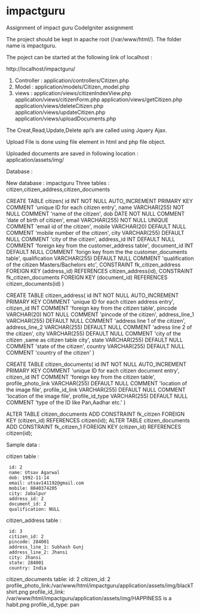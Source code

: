 # impactguru
Assignment of impact guru
CodeIgniter assignment

The project should be kept in apache root (/var/www/html/).
The folder name is impactguru.

The poject can be started at the following link of localhost :

http://localhost/impactguru/ 

1) Controller : application/controllers/Citizen.php
2) Model : application/models/Citizen_model.php
3) views : application/views/citizenIndexView.php
	    application/views/citizenForm.php
	    application/views/getCitizen.php
	    application/views/deleteCitizen.php
	    application/views/updateCitizen.php
	    application/views/uploadDocuments.php	

The Creat,Read,Update,Delete api’s are called using Jquery Ajax.

Upload File is done using file element in html and php file object.

Uploaded documents are saved in following location :
	application/assets/img/

Database :

New database : impactguru
Three tables : citizen,citizen_address,citizen_documents

CREATE TABLE citizen(
         id INT NOT NULL AUTO_INCREMENT PRIMARY KEY COMMENT 'unique ID for each citizen entry',
         name VARCHAR(255) NOT NULL COMMENT 'name of the citizen',
	 dob DATE NOT NULL COMMENT 'date of birth of citizen',
	 email VARCHAR(255) NOT NULL UNIQUE COMMENT 'email id of the citizen',
	 mobile VARCHAR(20) DEFAULT NULL COMMENT 'mobile number of the citizen',
 	 city VARCHAR(255) DEFAULT NULL COMMENT 'city of the citizen',
	 address_id INT DEFAULT NULL COMMENT 'foreign key from the customer_address table',
	 document_id INT DEFAULT NULL COMMENT 'forign key from the the customer_documents table',
	 qualification VARCHAR(255) DEFAULT NULL COMMENT 'qualification of the citizen Masters/Bachelors etc',
	 CONSTRAINT fk_citizen_address FOREIGN KEY (address_id) REFERENCES citizen_address(id),
         CONSTRAINT fk_citizen_documents FOREIGN KEY (document_id) REFERENCES citizen_documents(id)
)

CREATE TABLE citizen_address(
	id INT NOT NULL AUTO_INCREMENT PRIMARY KEY COMMENT 'unique ID for each citizen address entry',
	citizen_id INT COMMENT 'foreign key from the citizen table',
	pincode VARCHAR(20) NOT NULL COMMENT 'pincode of the citizen',
	address_line_1 VARCHAR(255) DEFAULT NULL COMMENT 'address line 1 of the citizen',
	address_line_2 VARCHAR(255) DEFAULT NULL COMMENT 'adress line 2 of the citizen',
	city VARCHAR(255) DEFAULT NULL COMMENT 'city of the citizen ,same as citizen table city',
	state VARCHAR(255) DEFAULT NULL COMMENT 'state of the citizen',
	country VARCHAR(255) DEFAULT NULL COMMENT 'country of the citizen'
)

CREATE TABLE citizen_documents(
	id INT NOT NULL AUTO_INCREMENT PRIMARY KEY COMMENT 'unique ID for each citizen document entry',
	citizen_id INT COMMENT 'foreign key from the citizen table',
	profile_photo_link VARCHAR(255) DEFAULT NULL COMMENT 'location of the image file',
	profile_id_link VARCHAR(255) DEFAULT NULL COMMENT 'location of the image file',
	profile_id_type VARCHAR(255) DEFAULT NULL COMMENT 'type of the ID like Pan,Aadhar etc.'
)

ALTER TABLE citizen_documents ADD CONSTRAINT fk_citizen FOREIGN KEY (citizen_id) REFERENCES citizen(id);
ALTER TABLE citizen_documents ADD CONSTRAINT fk_citizen_1 FOREIGN KEY (citizen_id) REFERENCES citizen(id);

	



Sample data :

citizen table :

     id: 2
     name: Utsav Agarwal
     dob: 1992-11-14
     email: utsav141192@gmail.com
     mobile: 8840374205
     city: Jabalpur
     address_id: 2
     document_id: 2
     qualification: NULL

citizen_address table :

     id: 3
     citizen_id: 2
     pincode: 284001
     address_line_1: Subhash Gunj
     address_line_2: Jhansi
     city: Jhansi
     state: 284001
     country: India

citizen_documents table:
	id: 2
 citizen_id: 2 profile_photo_link:/var/www/html/impactguru/application/assets/img/blackTshirt.png 
 profile_id_link: /var/www/html/impactguru/application/assets/img/HAPPINESS is a habit.png
 profile_id_type: pan
